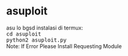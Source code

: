 # asuploit
asu lo bgsd 
instalasi di termux:<br><tt>cd asuploit<br>python2 asuploit.py<br></tt>Note: If Error Please Install Requesting Module
